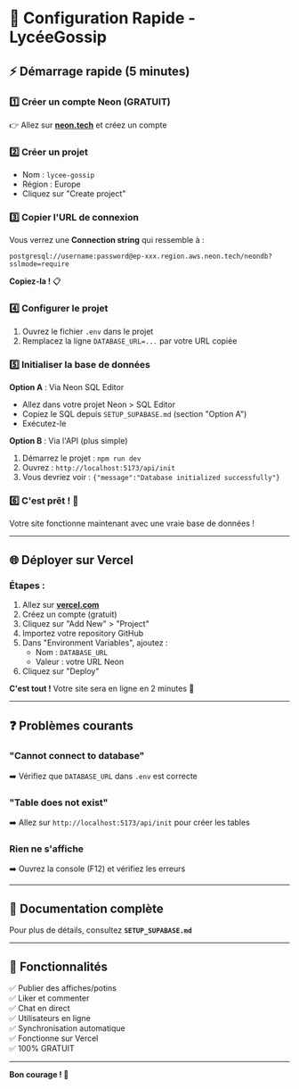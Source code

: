 # 🚀 Configuration Rapide - LycéeGossip

## ⚡ Démarrage rapide (5 minutes)

### 1️⃣ Créer un compte Neon (GRATUIT)

👉 Allez sur **[neon.tech](https://neon.tech)** et créez un compte

### 2️⃣ Créer un projet

- Nom : `lycee-gossip`
- Région : Europe
- Cliquez sur "Create project"

### 3️⃣ Copier l'URL de connexion

Vous verrez une **Connection string** qui ressemble à :
```
postgresql://username:password@ep-xxx.region.aws.neon.tech/neondb?sslmode=require
```

**Copiez-la !** 📋

### 4️⃣ Configurer le projet

1. Ouvrez le fichier `.env` dans le projet
2. Remplacez la ligne `DATABASE_URL=...` par votre URL copiée

### 5️⃣ Initialiser la base de données

**Option A** : Via Neon SQL Editor
- Allez dans votre projet Neon > SQL Editor
- Copiez le SQL depuis `SETUP_SUPABASE.md` (section "Option A")
- Exécutez-le

**Option B** : Via l'API (plus simple)
1. Démarrez le projet : `npm run dev`
2. Ouvrez : `http://localhost:5173/api/init`
3. Vous devriez voir : `{"message":"Database initialized successfully"}`

### 6️⃣ C'est prêt ! 🎉

Votre site fonctionne maintenant avec une vraie base de données !

---

## 🌐 Déployer sur Vercel

### Étapes :

1. Allez sur **[vercel.com](https://vercel.com)**
2. Créez un compte (gratuit)
3. Cliquez sur "Add New" > "Project"
4. Importez votre repository GitHub
5. Dans "Environment Variables", ajoutez :
   - Nom : `DATABASE_URL`
   - Valeur : votre URL Neon
6. Cliquez sur "Deploy"

**C'est tout !** Votre site sera en ligne en 2 minutes 🚀

---

## ❓ Problèmes courants

### "Cannot connect to database"
➡️ Vérifiez que `DATABASE_URL` dans `.env` est correcte

### "Table does not exist"
➡️ Allez sur `http://localhost:5173/api/init` pour créer les tables

### Rien ne s'affiche
➡️ Ouvrez la console (F12) et vérifiez les erreurs

---

## 📖 Documentation complète

Pour plus de détails, consultez **`SETUP_SUPABASE.md`**

---

## 🎯 Fonctionnalités

✅ Publier des affiches/potins  
✅ Liker et commenter  
✅ Chat en direct  
✅ Utilisateurs en ligne  
✅ Synchronisation automatique  
✅ Fonctionne sur Vercel  
✅ 100% GRATUIT  

---

**Bon courage ! 💪**

